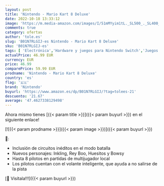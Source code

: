 ```yaml
---
layout: post
title: 'Nintendo - Mario Kart 8 Deluxe'
date: 2022-10-18 13:33:12
image: 'https://m.media-amazon.com/images/I/51mMYyim1tL._SL500_._SL400_.jpg'
comments: true
category: ofertas
author: 'tole.es'
slug: 'B01N7RLGIJ-es Nintendo - Mario Kart 8 Deluxe'
sku: 'B01N7RLGIJ-es'
tags: [ 'Electrónica','Hardware y juegos para Nintendo Switch','Juegos para Nintendo Switch','Videojuegos','nintendo','🇪🇸', ]
actualPrice: 46.99 EUR
currency: EUR
price: 46.99
comparePrice: 59.99 EUR
prodname: 'Nintendo - Mario Kart 8 Deluxe'
country: 'es'
flag: '🇪🇸'
brand: 'Nintendo'
buyurl: 'https://www.amazon.es/dp/B01N7RLGIJ/?tag=tolees-21'
descuento: '21.67'
average: '47.4627338129498'
---
```


Ahora mismo tienes [{{< param title >}}]({{< param buyurl >}}) en el siguiente enlace!

[![{{< param prodname >}}]({{< param image >}})]({{< param buyurl >}})

🔎:

- Inclusión de circuitos inéditos en el modo batalla
- Nuevos personajes: Inkling, Rey Boo, Huesitos y Bowsy
- Hasta 8 pilotos en partidas de multijugador local
- Los pilotos cuentan con el volante inteligente, que ayuda a no salirse de la pista

[🛒 Visítala!!!]({{< param buyurl >}})
